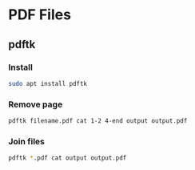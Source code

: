 # PDF Files

## pdftk

### Install

```sh
sudo apt install pdftk
```

### Remove page

```sh
pdftk filename.pdf cat 1-2 4-end output output.pdf
```

### Join files

```sh
pdftk *.pdf cat output output.pdf
```
